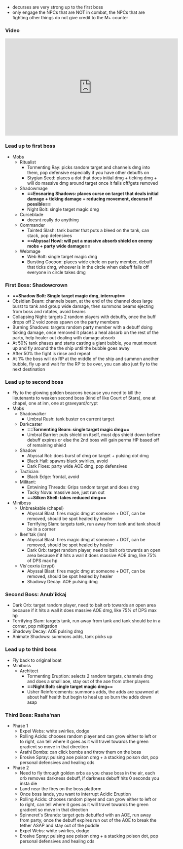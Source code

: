 - decurses are very strong up to the first boss
- only engage the NPCs that are NOT in combat, the NPCs that are fighting other things do not give credit to the M+ counter

### Video
<iframe width="560" height="315" src="https://www.youtube.com/embed/GPftXMutyZA?si=eG9u0P1637wyzQ3m" title="YouTube video player" frameborder="0" allow="accelerometer; autoplay; clipboard-write; encrypted-media; gyroscope; picture-in-picture; web-share" referrerpolicy="strict-origin-when-cross-origin" allowfullscreen></iframe>

### Lead up to first boss
- Mobs
	- Ritualist
		- Tormenting Ray: picks random target and channels dmg into them, pop defensive especially if you have other debuffs on
		- Stygian Seed: places a dot that does initial dmg + ticking dmg + will do massive dmg around target once it falls off/gets removed
	- Shadowmage
		- **==Ensnaring Shadows: places curse on target that deals initial damage + ticking damage + reducing movement, decurse if possible==**
		- Night Bolt: single target magic dmg
	- Curseblade
		- doesnt really do anything
	- Commander
		- Tainted Slash: tank buster that puts a bleed on the tank, can stack, pop defensives
		- **==Abyssal Howl: will put a massive absorb shield on enemy mobs + party wide damage==**
	- Webmage
		- Web Bolt: single target magic dmg
		- Bursting Cocoon: places wide circle on party member, debuff that ticks dmg, whoever is in the circle when debuff falls off everyone in circle takes dmg
### First Boss: Shadowcrown
- **==Shadow Bolt: Single target magic dmg, interrupt==**
- Obsidian Beam: channels beam, at the end of the channel does large burst to tank and group wide damage, then summons beams ejecting from boss and rotates, avoid beams
- Collapsing Night: targets 2 random players with debuffs, once the buff drops off 2 void zones spawn on the party members
- Burning Shadows: targets random party member with a debuff doing ticking damage, once removed it places a heal absorb on the rest of the party, help healer out dealing with damage absorb
- At 50% tank phases and starts casting a giant bubble, you must mount up and fly around the the ship until the bubble goes away
- After 50% the fight is rinse and repeat
- At 1% the boss will do RP at the middle of the ship and summon another bubble, fly up and wait for the RP to be over, you can also just fly to the next destination
### Lead up to second boss
- Fly to the glowing golden beacons because you need to kill the lieutenants to weaken second boss (kind of like Court of Stars), one at chapel, one at inn, one at graveyard/crypt
- Mobs
	- Shadowalker
		- Umbral Rush: tank buster on current target
	- Darkcaster
		- **==Tormenting Beam: single target magic dmg==**
		- Umbral Barrier: puts shield on itself, must dps shield down before debuff expires or else the 2nd boss will gain perma HP based off of remaining shield
	- Shadow
		- Abyssal Rot: does burst of dmg on target + pulsing dot dmg
		- Black Hail: spawns black swirlies, avoid
		- Dark Floes: party wide AOE dmg, pop defensives
	- Tactician:
		- Black Edge: frontal, avoid
	- Militant:
		- Entwining Threads: Grips random target and does dmg
		- Tacky Nova: massive aoe, just run out
		- **==Silken Shell: takes reduced dmg==**
- Miniboss
	- Unbreakable (chapel)
		- Abyssal Blast: fires magic dmg at someone + DOT, can be removed, should be spot healed by healer
		- Terrifying Slam: targets tank, run away from tank and tank should be in a corner
	- Iken'tak (inn)
		- Abyssal Blast: fires magic dmg at someone + DOT, can be removed, should be spot healed by healer
		- Dark Orb: target random player, need to bait orb towards an open area because if it hits a wall it does massive AOE dmg, like 75% of DPS max hp
	- Vis'coxria (crypt)
		- Abyssal Blast: fires magic dmg at someone + DOT, can be removed, should be spot healed by healer
		- Shadowy Decay: AOE pulsing dmg
### Second Boss: Anub'ikkaj
- Dark Orb: target random player, need to bait orb towards an open area because if it hits a wall it does massive AOE dmg, like 75% of DPS max hp
- Terrifying Slam: targets tank, run away from tank and tank should be in a corner, pop mitigation
- Shadowy Decay: AOE pulsing dmg
- Animate Shadows: summons adds, tank picks up

### Lead up to third boss
- Fly back to original boat
- Miniboss
	- Architect
		- Tormenting Eruption: selects 2 random targets, channels dmg and does a small aoe, stay out of the aoe from other players
		- **==Night Bolt: single target magic dmg==**
		- Usher Reinforcements: summons adds, the adds are spawned at about half health but begin to heal up so burn the adds down asap

### Third Boss: Rasha'nan
- Phase 1
	- Expel Webs: white swirlies, dodge
	- Rolling Acids: chooses random player and can grow either to left or to right, can tell where it goes as it will travel towards the green gradient so move in that direction
	- Arathi Bombs: can click bombs and throw them on the boss
	- Erosive Spray: pulsing aoe poison dmg + a stacking poison dot, pop personal defensives and healing cds
- Phase 2
	- Need to fly through golden orbs as you chase boss in the air, each orb removes darkness debuff, if darkness debuff hits 0 seconds you insta die
	- Land near the fires on the boss platform
	- Once boss lands, you want to interrupt Acidic Eruption
	- Rolling Acids: chooses random player and can grow either to left or to right, can tell where it goes as it will travel towards the green gradient so move in that direction
	- Spinneret's Strands: target gets debuffed with an AOE, run away from party, once the debuff expires run out of the AOE to break the tether ASAP and stay out of the puddle
	- Expel Webs: white swirlies, dodge
	- Erosive Spray: pulsing aoe poison dmg + a stacking poison dot, pop personal defensives and healing cds